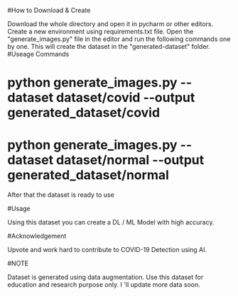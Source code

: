 #How to Download & Create

Download the whole directory and open it in pycharm or other editors. Create a new environment using requirements.txt file. Open the "generate_images.py" file in the editor and run the following commands one by one. This will create the dataset in the "generated-dataset" folder.
#Useage Commands
# python generate_images.py --dataset dataset/covid --output generated_dataset/covid
# python generate_images.py --dataset dataset/normal --output generated_dataset/normal
After that the dataset is ready to use

#Usage

Using this dataset you can create a DL / ML Model with high accuracy.

#Acknowledgement

Upvote and work hard to contribute to COVID-19 Detection using AI.

#NOTE

Dataset is generated using data augmentation. Use this dataset for education and research purpose only. I 'll update more data soon.  
